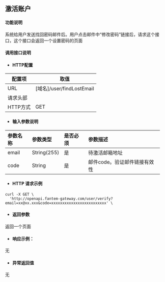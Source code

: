 ## 激活账户

#### 功能说明
系统给用户发送找回密码邮件后。用户点击邮件中“修改密码”链接后，请求这个接口，这个接口会返回一个设置密码的页面


#### 调用接口说明

* #### HTTP配置

| 配置项 | 取值 |
| --- | --- |
| URL | \[域名\]/user/findLostEmail|
| 请求头部 |   |
| HTTP方式 | GET |

* #### 输入参数说明

| 参数名称 | 参数类型 | 是否必须 | 参数描述 |
| :--- | :--- | :--- | :--- |
| email| String\(255\) | 是 | 待激活邮箱地址|
| code| String | 是 | 邮件code。验证邮件链接有效性 |

* #### HTTP 请求示例

```
curl -X GET \
  'http://openapi.fantem-gateway.com/user/verify?email=xx@xx.xxx&code=xxxxxxxxxxxxxxxxxxxxxxxxx' \
```

* #### 返回参数

返回一个页面

* #### 响应示例：

无

* #### 异常返回值

无 


